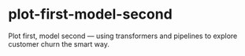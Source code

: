 # plot-first-model-second
Plot first, model second — using transformers and pipelines to explore customer churn the smart way.
